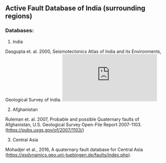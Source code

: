 ## Active Fault Database of India (surrounding regions)

### Databases:

1. India 

Dasgupta et. al. 2000, Seismotectonics Atlas of India and its Environments, 
Geological Survey of India.
![Dasgupta2000](https://github.com/vsilwal/AFDI/blob/master/India_Dasgupta2000/xfaults.json)

2. Afghanistan

Ruleman et. al. 2007, Probable and possible Quaternary faults of Afghanistan,
U.S. Geological Survey Open-File Report 2007-1103. (https://pubs.usgs.gov/of/2007/1103/)

3. Central Asia

Mohadjer et al., 2016, A quaternary fault database for Central Asia (https://esdynamics.geo.uni-tuebingen.de/faults/index.php).
